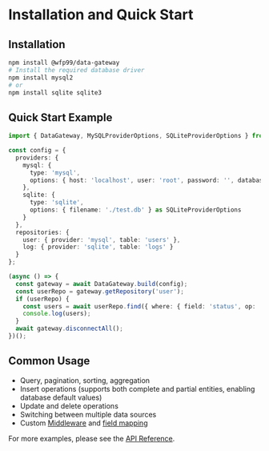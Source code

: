 # Installation and Quick Start

## Installation

```bash
npm install @wfp99/data-gateway
# Install the required database driver
npm install mysql2
# or
npm install sqlite sqlite3
```

## Quick Start Example

```typescript
import { DataGateway, MySQLProviderOptions, SQLiteProviderOptions } from '@wfp99/data-gateway';

const config = {
  providers: {
    mysql: {
      type: 'mysql',
      options: { host: 'localhost', user: 'root', password: '', database: 'test' } as MySQLProviderOptions
    },
    sqlite: {
      type: 'sqlite',
      options: { filename: './test.db' } as SQLiteProviderOptions
    }
  },
  repositories: {
    user: { provider: 'mysql', table: 'users' },
    log: { provider: 'sqlite', table: 'logs' }
  }
};

(async () => {
  const gateway = await DataGateway.build(config);
  const userRepo = gateway.getRepository('user');
  if (userRepo) {
    const users = await userRepo.find({ where: { field: 'status', op: '=', value: 'active' } });
    console.log(users);
  }
  await gateway.disconnectAll();
})();
```

## Common Usage

- Query, pagination, sorting, aggregation
- Insert operations (supports both complete and partial entities, enabling database default values)
- Update and delete operations
- Switching between multiple data sources
- Custom [Middleware](./api/middleware.md) and [field mapping](./api/entity-field-mapper.md)

For more examples, please see the [API Reference](./api/index.md).
